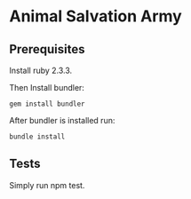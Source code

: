 # Animal Salvation Army
## Prerequisites
Install ruby 2.3.3.  
  

Then Install bundler:
```
gem install bundler
```
  
After bundler is installed run: 
```
bundle install
```

## Tests

Simply run npm test.



